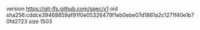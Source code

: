 version https://git-lfs.github.com/spec/v1
oid sha256:cddce39468859af91f0e05326479f1eb0ebe07d1861a2c1271f40e1b70fd2723
size 1503

